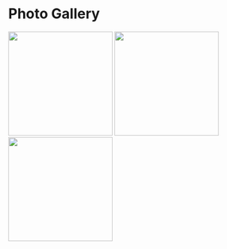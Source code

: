 # Photo Gallery
<p>
    <img src= "https://i.imgur.com/AnQa2Z1.png" width="210">
    <img src= "https://i.imgur.com/N65svlC.png" width="210" >
    <img src= "https://i.imgur.com/ULxhbch.png" width="210" >
</p>
